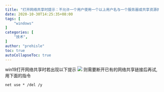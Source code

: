 ```yaml
---
title: "打开网络共享时提示：不允许一个用户使用一个以上用户名与一个服务器或共享资源的多重连接"
date: 2020-10-30T14:25:35+08:00
tags: [
    "windows"
]
categories: [
    "技术",
]
author: "prehisle"
toc: true
autoCollapseToc: true
---
```


win19打开网络共享时若出现以下提示
![](http://note.youdao.com/yws/public/resource/40e7acccfd342428f39d3dc7cca9ce31/xmlnote/WEBRESOURCE57aafc7c23cd48a48aeaf395f3d6d1c8/136)
则需要断开已有的网络共享链接后再试,用下面的指令
```
net use * /del /y
```
